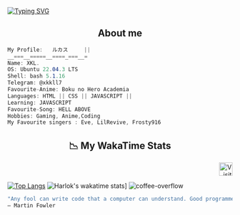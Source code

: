 
[![Typing SVG](https://readme-typing-svg.herokuapp.com?font=Fira+Code&pause=1000&color=FFFFFF&width=435&lines=YO%2C+IM+XKL)](https://git.io/typing-svg)



<h2 align="center">  About me  </h2>

```csharp
My Profile:   ルカス     || 
__===__=====__====_===__=
Name: XKL.
OS: Ubuntu 22.04.3 LTS
Shell: bash 5.1.16 
Telegram: @xkkll7
Favourite-Anime: Boku no Hero Academia 
Languages: HTML || CSS || JAVASCRIPT || 
Learning: JAVASCRIPT 
Favourite-Song: HELL ABOVE 
Hobbies: Gaming, Anime,Coding 
My Favourite singers : Eve, LilRevive, Frosty916
```
<h2 align = "center"> 📉 My WakaTime Stats</h2>
<div align="right">
  <img src="https://visitor-badge.feriirawann.repl.co/?username=LuckxSz&repo=LuckxSz&style=for-the-badge&label=Visitors&logo=OpenTelemetry&color=527BBF&contentType=svg" alt="Visit Viewer" height="30" />
</div>

  [![Top Langs](https://github-readme-stats.vercel.app/api/top-langs/?username=LuckxSz&layout=donut-vertical)](https://github.com/anuraghazra/github-readme-stats)
![Harlok's wakatime stats](https://github-readme-stats.vercel.app/api/wakatime?username=LuckxSz)]
![coffee-overflow](https://github.com/LuckxSz/LuckxSz/assets/135531180/f70d42e3-83b9-423b-8694-051b172fb47c)
</div>



```zsh
"Any fool can write code that a computer can understand. Good programmers write code that humans can understand."
– Martin Fowler

```

